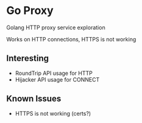 # Go Proxy

Golang HTTP proxy service exploration

Works on HTTP connections, HTTPS is not working

## Interesting

- RoundTrip API usage for HTTP
- Hijacker API usage for CONNECT

## Known Issues

- HTTPS is not working (certs?)